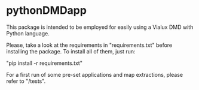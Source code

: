 # pythonDMDapp

This package is intended to be employed for easily using a Vialux DMD with Python language.

Please, take a look at the requirements in "requirements.txt" before installing the package. To install all of them, just run:

"pip install -r requirements.txt"

For a first run of some pre-set applications and map extractions, please refer to "/tests".

 
